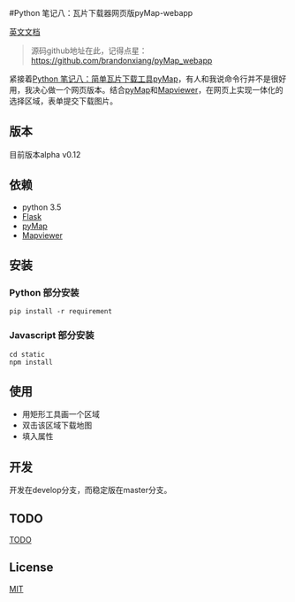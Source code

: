 #Python 笔记八：瓦片下载器网页版pyMap-webapp

[英文文档](README.md)

> 源码github地址在此，记得点星：
https://github.com/brandonxiang/pyMap_webapp

紧接着[Python 笔记八：简单瓦片下载工具pyMap](http://www.jianshu.com/p/a3b2e01f602f)，有人和我说命令行并不是很好用，我决心做一个网页版本。结合[pyMap](https://github.com/brandonxiang/pyMap)和[Mapviewer](https://github.com/brandonxiang/MapViewer)，在网页上实现一体化的选择区域，表单提交下载图片。

## 版本

目前版本alpha v0.12

## 依赖

- python 3.5
- [Flask](https://github.com/pallets/flask)
- [pyMap](https://github.com/brandonxiang/pyMap)
- [Mapviewer](https://github.com/brandonxiang/MapViewer)

## 安装

### Python 部分安装

```
pip install -r requirement
```

### Javascript 部分安装

```
cd static
npm install
```

## 使用

- 用矩形工具画一个区域
- 双击该区域下载地图
- 填入属性

## 开发

开发在develop分支，而稳定版在master分支。

## TODO

[TODO](TODO)

## License

[MIT](LICENSE)